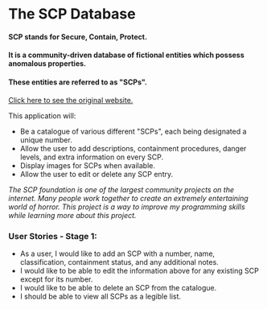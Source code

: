 # The SCP Database

#### SCP stands for Secure, Contain, Protect. 
#### It is a community-driven database of fictional entities which possess anomalous properties.
#### These entities are referred to as "SCPs".

[Click here to see the original website.](https://scp-wiki.wikidot.com/)

This application will:
- Be a catalogue of various different "SCPs", each being designated a unique number.
- Allow the user to add descriptions, containment procedures, danger levels, and extra information on every SCP.
- Display images for SCPs when available.
- Allow the user to edit or delete any SCP entry.

*The SCP foundation is one of the largest community projects on the internet. Many people work together to create
an extremely entertaining world of horror. This project is a way to improve my programming skills while learning more
about this project.*

### User Stories - Stage 1:
- As a user, I would like to add an SCP with a number, name, classification, containment status, and any additional notes.
- I would like to be able to edit the information above for any existing SCP except for its number.
- I would like to be able to delete an SCP from the catalogue.
- I should be able to view all SCPs as a legible list.

